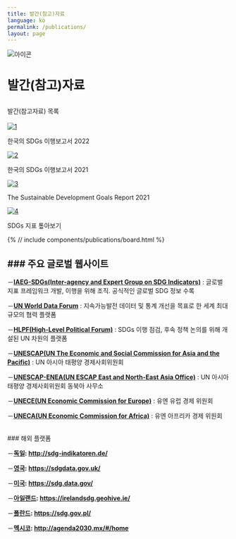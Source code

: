 ```yaml
---
title: 발간(참고)자료
language: ko
permalink: /publications/
layout: page
---
```


<script src="https://ajax.googleapis.com/ajax/libs/jquery/3.4.1/jquery.min.js"></script>
<script src="https://dbox75.github.io/site_test/assets/js/publications.js"></script>
<link rel="stylesheet" href="https://dbox75.github.io/site_test/assets/css/publications.css">

<div class="heading goal-banner goal-13">
    <div class="container">
        <div class="row">
            <div class="sttl">
                <img src="{{ site.goal_image_base }}/{{ page.language }}/sub_title.png" alt="아이콘" />
            </div>
            <div class="sttl">
                <h1>발간(참고)자료</h1>
            </div>
        </div>
    </div>
</div>
<div id="main-content" class="container" role="main">
    <div class="contents_box">
	    <div style="margin-top: 30px;">
	<span class="title2">발간(참고자료) 목록</span>
	    </div>
    </div>
		
	
<br/>
<div class="top_div">
   <div class="item">
      <div>
         <a href="https://kostat-sdg-kor.github.io/sdg-indicators/public/report/k-report2022.pdf">
            <img src="https://kostat-sdg-kor.github.io/sdg-indicators/public/report/k-2022.png" alt="1"/>
         </a>
      </div>
      <div>
         <p> 한국의 SDGs 이행보고서 2022<br></p>
      </div>
   </div>
   
   <div class="item">
      <div>
          <a href="https://kostat-sdg-kor.github.io/sdg-indicators/public/report/16.pdf">
            <img src="https://kostat-sdg-kor.github.io/sdg-indicators/public/report/16.png" alt="2"/> 
          </a>
      </div>
      <div>
          <p> 한국의 SDGs 이행보고서 2021<br></p>
      </div>
   </div>
   
   <div class="item">
      <div>
         <a href="https://kostat-sdg-kor.github.io/sdg-indicators/public/report/un-report2021.pdf">
             <img src="https://kostat-sdg-kor.github.io/sdg-indicators/public/report/un-2021.png" alt="3"/>    
          </a>
      </div>
      <div>
         <p>The Sustainable Development Goals Report 2021<br></p>
      </div>
   </div>
   <div class="item">
      <div>
          <a href="https://kostat-sdg-kor.github.io/sdg-indicators/public/report/15.pdf">
             <img src="https://kostat-sdg-kor.github.io/sdg-indicators/public/report/15.png" alt="4"/>
         </a>
      </div>
      <div>
        <p>SDGs 지표 톺아보기<br></p>
      </div>
   </div>
</div>

<!-- 요기 -->
{% // include components/publications/board.html %}

<h2>### 주요 글로벌 웹사이트</h2>

<span class="title">－**[IAEG-SDGs(Inter-agency and Expert Group on SDG Indicators)](https://unstats.un.org/sdgs/iaeg-sdgs/)** : 글로벌 지표 프레임워크 개발, 이행을 위해 조직. 공식적인 글로벌 SDG 정보 수록</span>

－**[UN World Data Forum](https://unstats.un.org/unsd/undataforum/)** : 지속가능발전 데이터 및 통계 개선을 목표로 한 세계 최대 규모의 협력 플랫폼

－**[HLPF(High-Level Political Forum)](https://sustainabledevelopment.un.org/hlpf)** : SDGs 이행 점검, 후속 정책 논의를 위해 개설된 UN 차원의 플랫폼

－**[UNESCAP(UN The Economic and Social Commission for Asia and the Pacific)](https://www.unescap.org/)** : UN 아시아 태평양 경제사회위원회

－**[UNESCAP-ENEA(UN ESCAP East and North-East Asia Office)](https://www.unescap.org/subregional-office/east-north-east-asia)** : UN 아시아 태평양 경제사회위원회 동북아 사무소

－**[UNECE(UN Economic Commission for Europe)](https://www.unece.org/info/ece-homepage.html)** : 유엔 유럽 경제 위원회

－**[UNECA(UN Economic Commission for Africa)](https://www.uneca.org/)** : 유엔 아프리카 경제 위원회

<br>
### 해외 플랫폼

－**[독일](http://sdg-indikatoren.de/): http://sdg-indikatoren.de/**

－**[영국](https://sdgdata.gov.uk/): https://sdgdata.gov.uk/**

－**[미국](https://sdg.data.gov/): https://sdg.data.gov/**

－**[아일랜드](https://irelandsdg.geohive.ie/): https://irelandsdg.geohive.ie/**

－**[폴란드](https://sdg.gov.pl/): https://sdg.gov.pl/**

－**[멕시코](http://agenda2030.mx/#/home): http://agenda2030.mx/#/home**
 <br>	

</div>	



